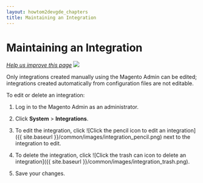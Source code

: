 ```yaml
---
layout: howtom2devgde_chapters
title: Maintaining an Integration
---
```


<h1 id="integration-maintain">Maintaining an Integration</h1>

<p><a href="https://github.com/magento/devdocs/blob/master/guides/m2devgde/v1.0.0.0/integration/integration-maintain.md" target="_blank"><em>Help us improve this page</em></a>&nbsp;<img src="{{ site.baseurl }}/common/images/newWindow.gif"/></p> 

Only integrations created manually using the Magento Admin can be edited; integrations created automatically from configuration files are not editable.

To edit or delete an integration:

1.	Log in to the Magento Admin as an administrator.

2.	Click **System** > **Integrations**.

3.	To edit the integration, click ![Click the pencil icon to edit an integration]({{ site.baseurl }}/common/images/integration_pencil.png) next to the integration to edit.

4.	To delete the integration, click ![Click the trash can icon to delete an integration]({{ site.baseurl }}/common/images/integration_trash.png).

5.	Save your changes.